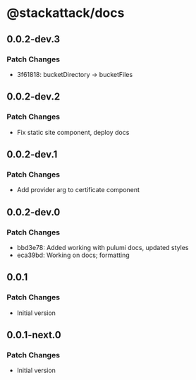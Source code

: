 # @stackattack/docs

## 0.0.2-dev.3

### Patch Changes

- 3f61818: bucketDirectory -> bucketFiles

## 0.0.2-dev.2

### Patch Changes

- Fix static site component, deploy docs

## 0.0.2-dev.1

### Patch Changes

- Add provider arg to certificate component

## 0.0.2-dev.0

### Patch Changes

- bbd3e78: Added working with pulumi docs, updated styles
- eca39bd: Working on docs; formatting

## 0.0.1

### Patch Changes

- Initial version

## 0.0.1-next.0

### Patch Changes

- Initial version
